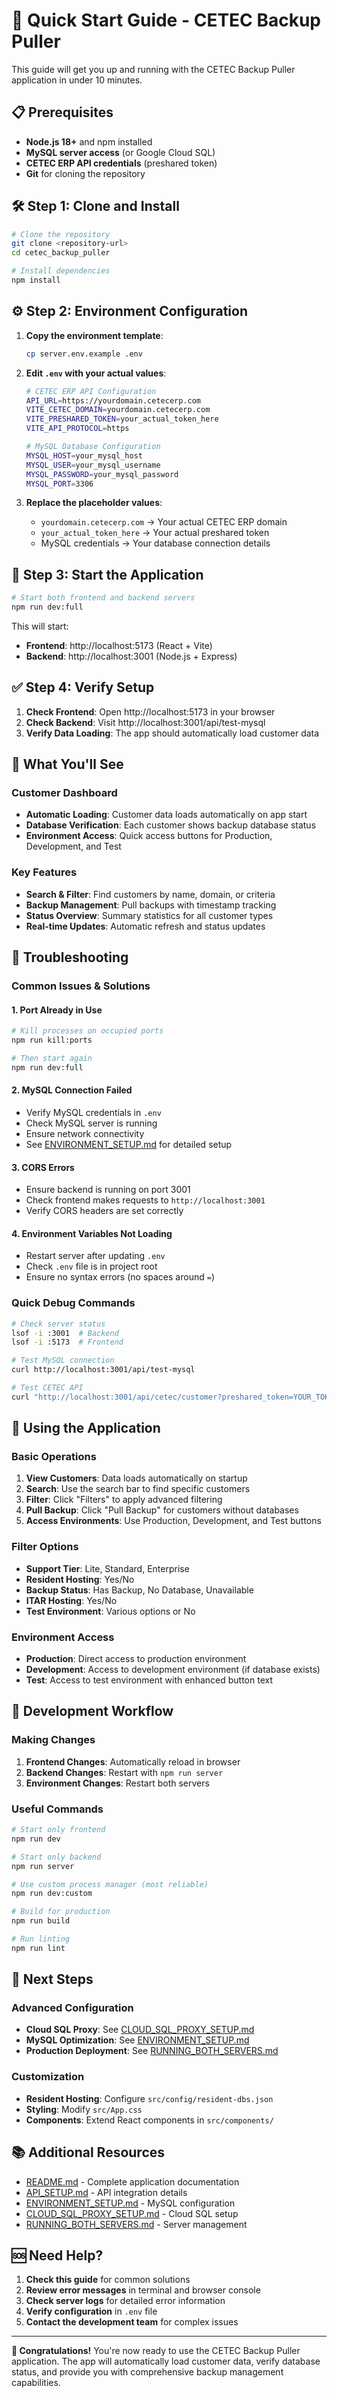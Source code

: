 # 🚀 Quick Start Guide - CETEC Backup Puller

This guide will get you up and running with the CETEC Backup Puller application in under 10 minutes.

## 📋 Prerequisites

- **Node.js 18+** and npm installed
- **MySQL server access** (or Google Cloud SQL)
- **CETEC ERP API credentials** (preshared token)
- **Git** for cloning the repository

## 🛠️ Step 1: Clone and Install

```bash
# Clone the repository
git clone <repository-url>
cd cetec_backup_puller

# Install dependencies
npm install
```

## ⚙️ Step 2: Environment Configuration

1. **Copy the environment template**:
   ```bash
   cp server.env.example .env
   ```

2. **Edit `.env` with your actual values**:
   ```bash
   # CETEC ERP API Configuration
   API_URL=https://yourdomain.cetecerp.com
   VITE_CETEC_DOMAIN=yourdomain.cetecerp.com
   VITE_PRESHARED_TOKEN=your_actual_token_here
   VITE_API_PROTOCOL=https
   
   # MySQL Database Configuration
   MYSQL_HOST=your_mysql_host
   MYSQL_USER=your_mysql_username
   MYSQL_PASSWORD=your_mysql_password
   MYSQL_PORT=3306
   ```

3. **Replace the placeholder values**:
   - `yourdomain.cetecerp.com` → Your actual CETEC ERP domain
   - `your_actual_token_here` → Your actual preshared token
   - MySQL credentials → Your database connection details

## 🚀 Step 3: Start the Application

```bash
# Start both frontend and backend servers
npm run dev:full
```

This will start:
- **Frontend**: http://localhost:5173 (React + Vite)
- **Backend**: http://localhost:3001 (Node.js + Express)

## ✅ Step 4: Verify Setup

1. **Check Frontend**: Open http://localhost:5173 in your browser
2. **Check Backend**: Visit http://localhost:3001/api/test-mysql
3. **Verify Data Loading**: The app should automatically load customer data

## 🎯 What You'll See

### **Customer Dashboard**
- **Automatic Loading**: Customer data loads automatically on app start
- **Database Verification**: Each customer shows backup database status
- **Environment Access**: Quick access buttons for Production, Development, and Test

### **Key Features**
- **Search & Filter**: Find customers by name, domain, or criteria
- **Backup Management**: Pull backups with timestamp tracking
- **Status Overview**: Summary statistics for all customer types
- **Real-time Updates**: Automatic refresh and status updates

## 🔧 Troubleshooting

### **Common Issues & Solutions**

#### 1. **Port Already in Use**
```bash
# Kill processes on occupied ports
npm run kill:ports

# Then start again
npm run dev:full
```

#### 2. **MySQL Connection Failed**
- Verify MySQL credentials in `.env`
- Check MySQL server is running
- Ensure network connectivity
- See [ENVIRONMENT_SETUP.md](./ENVIRONMENT_SETUP.md) for detailed setup

#### 3. **CORS Errors**
- Ensure backend is running on port 3001
- Check frontend makes requests to `http://localhost:3001`
- Verify CORS headers are set correctly

#### 4. **Environment Variables Not Loading**
- Restart server after updating `.env`
- Check `.env` file is in project root
- Ensure no syntax errors (no spaces around `=`)

### **Quick Debug Commands**

```bash
# Check server status
lsof -i :3001  # Backend
lsof -i :5173  # Frontend

# Test MySQL connection
curl http://localhost:3001/api/test-mysql

# Test CETEC API
curl "http://localhost:3001/api/cetec/customer?preshared_token=YOUR_TOKEN"
```

## 📱 Using the Application

### **Basic Operations**

1. **View Customers**: Data loads automatically on startup
2. **Search**: Use the search bar to find specific customers
3. **Filter**: Click "Filters" to apply advanced filtering
4. **Pull Backup**: Click "Pull Backup" for customers without databases
5. **Access Environments**: Use Production, Development, and Test buttons

### **Filter Options**

- **Support Tier**: Lite, Standard, Enterprise
- **Resident Hosting**: Yes/No
- **Backup Status**: Has Backup, No Database, Unavailable
- **ITAR Hosting**: Yes/No
- **Test Environment**: Various options or No

### **Environment Access**

- **Production**: Direct access to production environment
- **Development**: Access to development environment (if database exists)
- **Test**: Access to test environment with enhanced button text

## 🔄 Development Workflow

### **Making Changes**

1. **Frontend Changes**: Automatically reload in browser
2. **Backend Changes**: Restart with `npm run server`
3. **Environment Changes**: Restart both servers

### **Useful Commands**

```bash
# Start only frontend
npm run dev

# Start only backend
npm run server

# Use custom process manager (most reliable)
npm run dev:custom

# Build for production
npm run build

# Run linting
npm run lint
```

## 🚀 Next Steps

### **Advanced Configuration**

- **Cloud SQL Proxy**: See [CLOUD_SQL_PROXY_SETUP.md](./CLOUD_SQL_PROXY_SETUP.md)
- **MySQL Optimization**: See [ENVIRONMENT_SETUP.md](./ENVIRONMENT_SETUP.md)
- **Production Deployment**: See [RUNNING_BOTH_SERVERS.md](./RUNNING_BOTH_SERVERS.md)

### **Customization**

- **Resident Hosting**: Configure `src/config/resident-dbs.json`
- **Styling**: Modify `src/App.css`
- **Components**: Extend React components in `src/components/`

## 📚 Additional Resources

- [README.md](./README.md) - Complete application documentation
- [API_SETUP.md](./API_SETUP.md) - API integration details
- [ENVIRONMENT_SETUP.md](./ENVIRONMENT_SETUP.md) - MySQL configuration
- [CLOUD_SQL_PROXY_SETUP.md](./CLOUD_SQL_PROXY_SETUP.md) - Cloud SQL setup
- [RUNNING_BOTH_SERVERS.md](./RUNNING_BOTH_SERVERS.md) - Server management

## 🆘 Need Help?

1. **Check this guide** for common solutions
2. **Review error messages** in terminal and browser console
3. **Check server logs** for detailed error information
4. **Verify configuration** in `.env` file
5. **Contact the development team** for complex issues

---

**🎉 Congratulations!** You're now ready to use the CETEC Backup Puller application. The app will automatically load customer data, verify database status, and provide you with comprehensive backup management capabilities.
